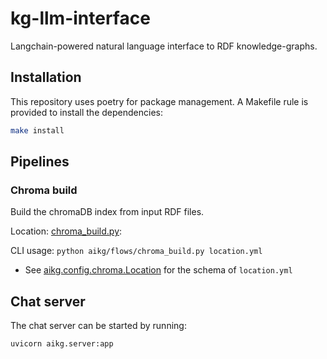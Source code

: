 # kg-llm-interface
Langchain-powered natural language interface to RDF knowledge-graphs.

## Installation

This repository uses poetry for package management. A Makefile rule is provided to install the dependencies:

```bash
make install
```

## Pipelines

### Chroma build

Build the chromaDB index from input RDF files.

Location: [chroma_build.py](aikg/flows/chroma_build.py):

CLI usage: `python aikg/flows/chroma_build.py location.yml`
  + See [aikg.config.chroma.Location](aikg/config/chroma.py) for the schema of `location.yml`


## Chat server

The chat server can be started by running:

`uvicorn aikg.server:app`
